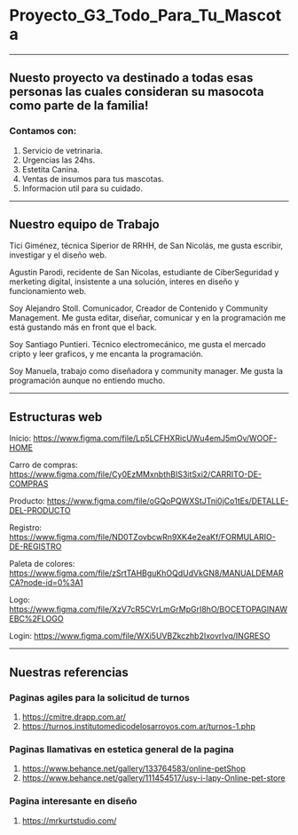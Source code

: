# Proyecto_G3_Todo_Para_Tu_Mascota
***
## Nuesto proyecto va destinado a todas esas personas las cuales consideran su masocota como parte de la familia!

### Contamos con:

1. Servicio de vetrinaria.
2. Urgencias las 24hs.
3. Estetita Canina.
4. Ventas de insumos para tus mascotas.
5. Informacion util para su cuidado.
***
## Nuestro equipo de Trabajo
Tici Giménez, técnica Siperior de RRHH, de San Nicolás, me gusta escribir, investigar y el diseño web.

Agustin Parodi, recidente de San Nicolas, estudiante de CiberSeguridad y merketing digital, insistente a una solución, interes en diseño y funcionamiento web.

Soy Alejandro Stoll. Comunicador, Creador de Contenido y Community Management. Me gusta editar, diseñar, comunicar y en la programación me está gustando más en front que el back.

Soy Santiago Puntieri. Técnico electromecánico, me gusta el mercado cripto y leer graficos, y me encanta la programación.

Soy Manuela, trabajo como diseñadora y community manager. Me gusta la programación aunque no entiendo mucho.
***
## Estructuras web
Inicio: https://www.figma.com/file/Lp5LCFHXRicUWu4emJ5mOv/WOOF-HOME

Carro de compras: https://www.figma.com/file/Cy0EzMMxnbthBIS3itSxi2/CARRITO-DE-COMPRAS

Producto: https://www.figma.com/file/oGQoPQWXStJTni0jCo1tEs/DETALLE-DEL-PRODUCTO

Registro: https://www.figma.com/file/ND0TZovbcwRn9XK4e2eaKf/FORMULARIO-DE-REGISTRO

Paleta de colores: https://www.figma.com/file/zSrtTAHBguKhOQdUdVkGN8/MANUALDEMARCA?node-id=0%3A1

Logo: https://www.figma.com/file/XzV7cR5CVrLmGrMpGrI8hO/BOCETOPAGINAWEBC%2FLOGO

Login: https://www.figma.com/file/WXi5UVBZkczhb2IxovrIvq/INGRESO
***

## Nuestras referencias

### Paginas agiles para la solicitud de turnos
1. https://cmitre.drapp.com.ar/
2. https://turnos.institutomedicodelosarroyos.com.ar/turnos-1.php

### Paginas llamativas en estetica general de la pagina
1. https://www.behance.net/gallery/133764583/online-petShop
2. https://www.behance.net/gallery/111454517/usy-i-lapy-Online-pet-store

### Pagina interesante en diseño
1. https://mrkurtstudio.com/